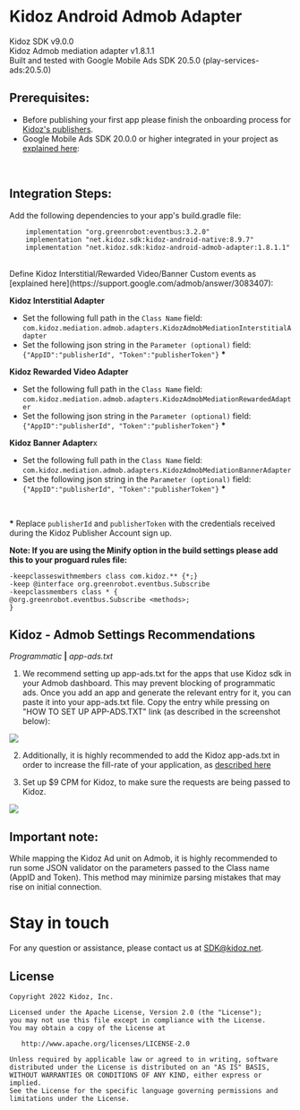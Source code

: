 # Kidoz Android Admob Adapter
Kidoz SDK v9.0.0 <BR>
Kidoz Admob mediation adapter v1.8.1.1<BR>
Built and tested with Google Mobile Ads SDK 20.5.0 (play-services-ads:20.5.0)<BR>


## Prerequisites: ##
* Before publishing your first app please finish the onboarding process for [Kidoz's publishers](http://accounts.kidoz.net/publishers/register?utm_source=kidoz_github).
* Google Mobile Ads SDK 20.0.0 or higher integrated in your project as [explained here](https://developers.google.com/admob/android/quick-start):

</br>

## Integration Steps: ##
Add the following dependencies to your app's build.gradle file:
```
    implementation "org.greenrobot:eventbus:3.2.0"
    implementation "net.kidoz.sdk:kidoz-android-native:8.9.7"
    implementation "net.kidoz.sdk:kidoz-android-admob-adapter:1.8.1.1"
```

<BR>
Define Kidoz Interstitial/Rewarded Video/Banner Custom events as [explained here](https://support.google.com/admob/answer/3083407):
 
**Kidoz Interstitial Adapter**
* Set the following full path in the `Class Name` field: </br>
`com.kidoz.mediation.admob.adapters.KidozAdmobMediationInterstitialAdapter`
* Set the following json string in the `Parameter (optional)` field: </br>
`{"AppID":"publisherId", "Token":"publisherToken"}` <B>*</B>

**Kidoz Rewarded Video Adapter**
* Set the following full path in the `Class Name` field: </br>
`com.kidoz.mediation.admob.adapters.KidozAdmobMediationRewardedAdapter`
* Set the following json string in the `Parameter (optional)` field: </br>
`{"AppID":"publisherId", "Token":"publisherToken"}` <B>*</B>

**Kidoz Banner Adapter**x
* Set the following full path in the `Class Name` field: </br>
`com.kidoz.mediation.admob.adapters.KidozAdmobMediationBannerAdapter`
* Set the following json string in the `Parameter (optional)` field: </br>
`{"AppID":"publisherId", "Token":"publisherToken"}` <B>*</B>
</br>

<B>*</B> Replace `publisherId` and `publisherToken` with the credentials received during the Kidoz Publisher Account sign up.

 **Note: If you are using the Minify option in the build settings please add this to your proguard rules file:**  
```
-keepclasseswithmembers class com.kidoz.** {*;}  
-keep @interface org.greenrobot.eventbus.Subscribe  
-keepclassmembers class * {  
@org.greenrobot.eventbus.Subscribe <methods>;  
}
```


## Kidoz - Admob Settings Recommendations ##

_Programmatic_ **|** _app-ads.txt_

1. We recommend setting up app-ads.txt for the apps that use Kidoz sdk in your Admob dashboard. This may prevent blocking of programmatic ads.
Once you add an app and generate the relevant entry for it, you can paste it into your app-ads.txt file. Copy the entry while pressing on "HOW TO SET UP APP-ADS.TXT" link (as described in the screenshot below):

<p align="left">
  <img src="https://cdn.kidoz.net/new/sdk/GITHUB_GRAPHICS/Kidoz_SDK_Documentaions/admob_app_ads_txt2.png" />
</p>

2. Additionally, it is highly recommended to add the Kidoz app-ads.txt in order to increase the fill-rate of your application, as [described here](https://kidoz.net/introappadstext)

3. Set up $9 CPM for Kidoz, to make sure the requests are being passed to Kidoz.

<p align="left">
  <img src="https://cdn.kidoz.net/new/sdk/GITHUB_GRAPHICS/Kidoz_SDK_Documentaions/admob_adsources_waterfall.png" />
</p>

## Important note: ##
While mapping the Kidoz Ad unit on Admob, it is highly recommended to run some JSON validator on the parameters passed to the Class name (AppID and Token). This method may minimize parsing mistakes that may rise on initial connection.

# Stay in touch 
For any question or assistance, please contact us at SDK@kidoz.net.
</br>

License
--------

    Copyright 2022 Kidoz, Inc.

    Licensed under the Apache License, Version 2.0 (the "License");
    you may not use this file except in compliance with the License.
    You may obtain a copy of the License at

       http://www.apache.org/licenses/LICENSE-2.0

    Unless required by applicable law or agreed to in writing, software
    distributed under the License is distributed on an "AS IS" BASIS,
    WITHOUT WARRANTIES OR CONDITIONS OF ANY KIND, either express or implied.
    See the License for the specific language governing permissions and
    limitations under the License.

